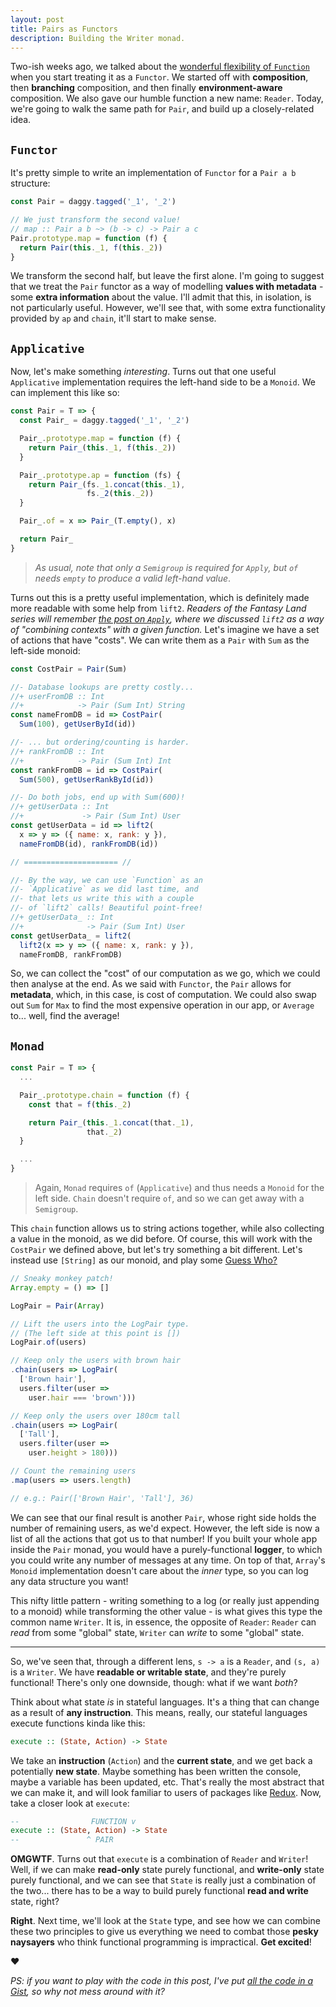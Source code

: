 ```yaml
---
layout: post
title: Pairs as Functors
description: Building the Writer monad.
---
```


Two-ish weeks ago, we talked about the [wonderful flexibility of `Function`](/2017/04/15/functions-as-functors/) when you start treating it as a `Functor`. We started off with **composition**, then **branching** composition, and then finally **environment-aware** composition. We also gave our humble function a new name: `Reader`. Today, we're going to walk the same path for `Pair`, and build up a closely-related idea.

## `Functor`

It's pretty simple to write an implementation of `Functor` for a `Pair a b` structure:

```javascript
const Pair = daggy.tagged('_1', '_2')

// We just transform the second value!
// map :: Pair a b ~> (b -> c) -> Pair a c
Pair.prototype.map = function (f) {
  return Pair(this._1, f(this._2))
}
```

We transform the second half, but leave the first alone. I'm going to suggest that we treat the `Pair` functor as a way of modelling **values with metadata** - some **extra information** about the value. I'll admit that this, in isolation, is not particularly useful. However, we'll see that, with some extra functionality provided by `ap` and `chain`, it'll start to make sense.

## `Applicative`

Now, let's make something _interesting_. Turns out that one useful `Applicative` implementation requires the left-hand side to be a `Monoid`. We can implement this like so:

```javascript
const Pair = T => {
  const Pair_ = daggy.tagged('_1', '_2')

  Pair_.prototype.map = function (f) {
    return Pair_(this._1, f(this._2))
  }

  Pair_.prototype.ap = function (fs) {
    return Pair_(fs._1.concat(this._1),
                 fs._2(this._2))
  }

  Pair_.of = x => Pair_(T.empty(), x)

  return Pair_
}
```

> _As usual, note that only a `Semigroup` is required for `Apply`, but `of` needs `empty` to produce a valid left-hand value_.

Turns out this is a pretty useful implementation, which is definitely made more readable with some help from `lift2`. _Readers of the Fantasy Land series will remember [the post on `Apply`](http://www.tomharding.me/2017/04/10/fantas-eel-and-specification-8/), where we discussed `lift2` as a way of "combining contexts" with a given function._ Let's imagine we have a set of actions that have "costs". We can write them as a `Pair` with `Sum` as the left-side monoid:

```javascript
const CostPair = Pair(Sum)

//- Database lookups are pretty costly...
//+ userFromDB :: Int
//+            -> Pair (Sum Int) String
const nameFromDB = id => CostPair(
  Sum(100), getUserById(id))

//- ... but ordering/counting is harder.
//+ rankFromDB :: Int
//+            -> Pair (Sum Int) Int
const rankFromDB = id => CostPair(
  Sum(500), getUserRankById(id))

//- Do both jobs, end up with Sum(600)!
//+ getUserData :: Int
//+             -> Pair (Sum Int) User
const getUserData = id => lift2(
  x => y => ({ name: x, rank: y }),
  nameFromDB(id), rankFromDB(id))

// ===================== //

//- By the way, we can use `Function` as an
//- `Applicative` as we did last time, and
//- that lets us write this with a couple
//- of `lift2` calls! Beautiful point-free!
//+ getUserData_ :: Int
//+              -> Pair (Sum Int) User
const getUserData_ = lift2(
  lift2(x => y => ({ name: x, rank: y }),
  nameFromDB, rankFromDB)
```

So, we can collect the "cost" of our computation as we go, which we could then analyse at the end. As we said with `Functor`, the `Pair` allows for **metadata**, which, in this case, is cost of computation. We could also swap out `Sum` for `Max` to find the most expensive operation in our app, or `Average` to... well, find the average!

## `Monad`

```javascript
const Pair = T => {
  ...

  Pair_.prototype.chain = function (f) {
    const that = f(this._2)

    return Pair_(this._1.concat(that._1),
                 that._2)
  }

  ...
}
```

> Again, `Monad` requires `of` (`Applicative`) and thus needs a `Monoid` for the left side. `Chain` doesn't require `of`, and so we can get away with a `Semigroup`.

This `chain` function allows us to string actions together, while also collecting a value in the monoid, as we did before. Of course, this will work with the `CostPair` we defined above, but let's try something a bit different. Let's instead use `[String]` as our monoid, and play some [Guess Who?](https://en.wikipedia.org/wiki/Guess_Who%3F)

```javascript
// Sneaky monkey patch!
Array.empty = () => []

LogPair = Pair(Array)

// Lift the users into the LogPair type.
// (The left side at this point is [])
LogPair.of(users)

// Keep only the users with brown hair
.chain(users => LogPair(
  ['Brown hair'],
  users.filter(user =>
    user.hair === 'brown')))

// Keep only the users over 180cm tall
.chain(users => LogPair(
  ['Tall'],
  users.filter(user =>
    user.height > 180)))

// Count the remaining users
.map(users => users.length)

// e.g.: Pair(['Brown Hair', 'Tall'], 36)
```

We can see that our final result is another `Pair`, whose right side holds the number of remaining users, as we'd expect. However, the left side is now a list of all the actions that got us to that number! If you built your whole app inside the `Pair` monad, you would have a purely-functional **logger**, to which you could write any number of messages at any time. On top of that, `Array`'s `Monoid` implementation doesn't care about the _inner_ type, so you can log any data structure you want!

This nifty little pattern - writing something to a log (or really just appending to a monoid) while transforming the other value - is what gives this type the common name `Writer`. It is, in essence, the opposite of `Reader`: `Reader` can _read_ from some "global" state, `Writer` can _write_ to some "global" state.

---

So, we've seen that, through a different lens, `s -> a` is a `Reader`, and `(s, a)` is a `Writer`. We have **readable or writable state**, and they're purely functional! There's only one downside, though: what if we want _both_?

Think about what state _is_ in stateful languages. It's a thing that can change as a result of **any instruction**. This means, really, our stateful languages execute functions kinda like this:

```haskell
execute :: (State, Action) -> State
```

We take an **instruction** (`Action`) and the **current state**, and we get back a potentially **new state**. Maybe something has been written the console, maybe a variable has been updated, etc. That's really the most abstract that we can make it, and will look familiar to users of packages like [Redux](http://redux.js.org/docs/basics/Reducers.html#handling-actions). Now, take a closer look at `execute`:

```haskell
--                FUNCTION v
execute :: (State, Action) -> State
--               ^ PAIR
```

**OMGWTF**. Turns out that `execute` is a combination of `Reader` and `Writer`! Well, if we can make **read-only** state purely functional, and **write-only** state purely functional, and we can see that `State` is really just a combination of the two... there has to be a way to build purely functional **read and write** state, right?

**Right**. Next time, we'll look at the `State` type, and see how we can combine these two principles to give us everything we need to combat those **pesky naysayers** who think functional programming is impractical. **Get excited**!

&hearts;

_PS: if you want to play with the code in this post, I've put [all the code in a Gist](https://gist.github.com/i-am-tom/286cb133f74404305814e311e7162351), so why not mess around with it?_
